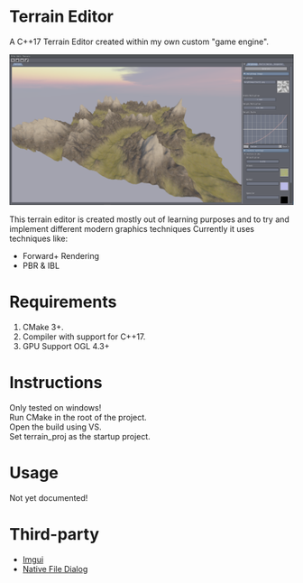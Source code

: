 # Terrain Editor
A C++17 Terrain Editor created within my own custom "game engine".

![alt text](https://github.com/Aggroo/TerrainEditor/blob/master/terrain.png)

This terrain editor is created mostly out of learning purposes and to try and implement different modern graphics techniques
Currently it uses techniques like:
* Forward+ Rendering
* PBR & IBL

# Requirements
1. CMake 3+.
2. Compiler with support for C++17.
3. GPU Support OGL 4.3+
  
# Instructions
Only tested on windows!  
Run CMake in the root of the project.  
Open the build using VS.  
Set terrain_proj as the startup project.  
  
# Usage
Not yet documented!
  
# Third-party
* [Imgui](https://github.com/ocornut/imgui)
* [Native File Dialog](https://github.com/mlabbe/nativefiledialog)
